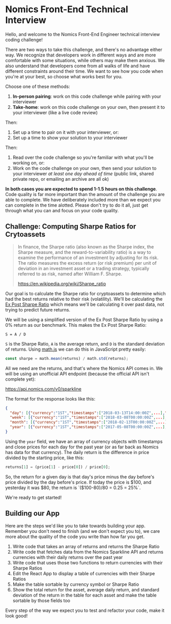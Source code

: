 # Nomics Front-End Technical Interview

Hello, and welcome to the Nomics Front-End Engineer technical interview coding challenge!

There are two ways to take this challenge, and there's no advantage either way. We recognize that developers work in different ways and are more comfortable with some situations, while others may make them anxious. We also understand that developers come from all walks of life and have different constraints around their time. We want to see how you code when you're at your best, so choose what works best for you.

Choose one of these methods:

1. **In-person pairing**: work on this code challenge while pairing with your interviewer
2. **Take-home**: work on this code challenge on your own, then present it to your interviewer (like a live code review)

Then:

1. Set up a time to pair on it with your interviewer, or:
2. Set up a time to show your solution to your interviewer

Then:

1. Read over the code challenge so you're familiar with what you'll be working on, or:
2. Work on the code challenge on your own, then send your solution to your interviewer *at least one day ahead of time* (public link, shared private repo, or emailing an archive are all ok)

**In both cases you are expected to spend 1-1.5 hours on this challenge**. Code quality is far more important than the amount of the challenge you are able to complete. We have deliberately included more than we expect you can complete in the time alotted. Please don't try to do it all, just get through what you can and focus on your code quality.

## Challenge: Computing Sharpe Ratios for Crytoassets

> In finance, the Sharpe ratio (also known as the Sharpe index, the Sharpe measure, and the reward-to-variability ratio) is a way to examine the performance of an investment by adjusting for its risk. The ratio measures the excess return (or risk premium) per unit of deviation in an investment asset or a trading strategy, typically referred to as risk, named after William F. Sharpe.
>
> https://en.wikipedia.org/wiki/Sharpe_ratio

Our goal is to calculate the Sharpe ratio for cryptoassets to determine which had the best returns relative to their risk (volatility). We'll be calculating the [Ex Post Sharpe Ratio](https://web.stanford.edu/~wfsharpe/art/sr/sr.htm) which means we'll be calculating it over past data, not trying to predict future returns.

We will be using a simplified version of the Ex Post Sharpe Ratio by using a 0% return as our benchmark. This makes the Ex Post Sharpe Ratio:

```
S = A / D
```

`S` is the Sharpe Ratio, `A` is the average return, and `D` is the standard deviation of returns. Using [math.js](http://mathjs.org/) we can do this in JavaScript pretty easily:

```js
const sharpe = math.mean(returns) / math.std(returns);
```

All we need are the returns, and that's where the Nomics API comes in. We will be using an unofficial API endpoint (because the official API isn't complete yet):

https://api.nomics.com/v0/sparkline

The format for the response looks like this:

```json
{
  "day": [{"currency":"1ST","timestamps":["2018-03-13T14:00:00Z",...],"closes":["0.19319",...]},...],
  "week": [{"currency":"1ST","timestamps":["2018-03-08T00:00:00Z",...],"closes":["0.24150",...]},...],
  "month": [{"currency":"1ST","timestamps":["2018-02-13T00:00:00Z",...],"closes":["0.49572",...]},...],
  "year": [{"currency":"1ST","timestamps":["2017-05-08T00:00:00Z",...],"closes":["0.55635",...]},...],
}
```

Using the `year` field, we have an array of currency objects with timestamps and close prices for each day for the past year (or as far back as Nomics has data for that currency). The daily return is the difference in price divided by the starting price, like this:

```js
returns[1] = (price[1] - price[0]) / price[0];
```

So, the return for a given day is that day's price minus the day before's price divided by the day before's price. If today the price is $100, and yesterday it was $80, the return is `($100-$80)/$80 = 0.25 = 25%`.

We're ready to get started!

## Building our App

Here are the steps we'd like you to take towards building your app. Remember you don't need to finish (and we don't expect you to), we care more about the quality of the code you write than how far you get.

1. Write code that takes an array of returns and returns the Sharpe Ratio
1. Write code that fetches data from the Nomics Sparkline API and returns currencies with their daily returns over the past year
1. Write code that uses those two functions to return currencies with their Sharpe Ratios
1. Edit the React App to display a table of currencies with their Sharpe Ratios
1. Make the table sortable by currency symbol or Sharpe Ratio
1. Show the total return for the asset, average daily return, and standard deviation of the return in the table for each asset and make the table sortable by those fields too

Every step of the way we expect you to test and refactor your code, make it look good!
